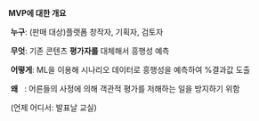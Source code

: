 **MVP에 대한 개요**

 **누구**: (판매 대상)플랫폼 창작자, 기획자, 검토자

 **무엇**: 기존 콘텐츠 **평가자를** 대체해서 흥행성 예측

 **어떻게**: ML을 이용해 시나리오 데이터로 흥행성을 예측하여 %결과값 도출

 **왜**   : 어른들의 사정에 의해 객관적 평가를 저해하는 일을 방지하기 위함

 (언제 어디서: 발표날 교실)

